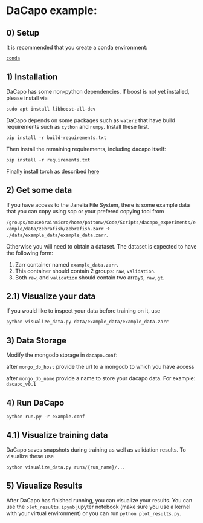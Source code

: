 # DaCapo example:

## 0) Setup
It is recommended that you create a conda environment:

[`conda`](https://docs.conda.io/projects/conda/en/latest/user-guide/getting-started.html)

## 1) Installation
DaCapo has some non-python dependencies. If boost is not yet installed, please install via

`sudo apt install libboost-all-dev`

DaCapo depends on some packages such as `waterz` that have build requirements such as `cython` and `numpy`. Install these first.

`pip install -r build-requirements.txt`

Then install the remaining requirements, including dacapo itself:

`pip install -r requirements.txt`

Finally install torch as described [here](https://pytorch.org/get-started/locally/)

## 2) Get some data
If you have access to the Janelia File System, there is some example data that you can copy using scp or your prefered copying tool from

`/groups/mousebrainmicro/home/pattonw/Code/Scripts/dacapo_experiments/example/data/zebrafish/zebrafish.zarr` -> `./data/example_data/example_data.zarr`.

Otherwise you will need to obtain a dataset. The dataset is expected to have the following form:

1) Zarr container named `example_data.zarr`.
2) This container should contain 2 groups: `raw`, `validation`.
3) Both `raw`, and `validation` should contain two arrays, `raw`, `gt`.


## 2.1) Visualize your data
If you would like to inspect your data before training on it, use

`python visualize_data.py data/example_data/example_data.zarr`

## 3) Data Storage
Modify the mongodb storage in `dacapo.conf`:

after `mongo_db_host` provide the url to a mongodb to which you have access

after `mongo_db_name` provide a name to store your dacapo data. For example: `dacapo_v0.1`

## 4) Run DaCapo
`python run.py -r example.conf`

## 4.1) Visualize training data
DaCapo saves snapshots during training as well as validation results. To visualize these use

`python visualize_data.py runs/{run_name}/...`

## 5) Visualize Results
After DaCapo has finished running, you can visualize your results. You can use the `plot_results.ipynb` jupyter notebook (make sure you use a kernel with your virtual environment) or you can run `python plot_results.py`.